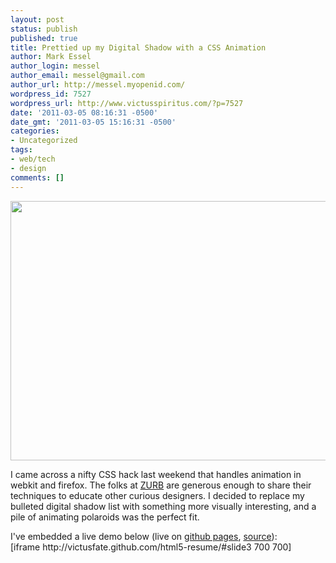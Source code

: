 ```yaml
---
layout: post
status: publish
published: true
title: Prettied up my Digital Shadow with a CSS Animation
author: Mark Essel
author_login: messel
author_email: messel@gmail.com
author_url: http://messel.myopenid.com/
wordpress_id: 7527
wordpress_url: http://www.victusspiritus.com/?p=7527
date: '2011-03-05 08:16:31 -0500'
date_gmt: '2011-03-05 15:16:31 -0500'
categories:
- Uncategorized
tags:
- web/tech
- design
comments: []
---
```

<p style="text-align: center;"><a href="http://victusfate.github.com/html5-resume/#slide3"><img class="aligncenter size-full wp-image-7528" title="my_digital_shadow_css_animation" src="{{ site.url }}/assets/2011/03/my_digital_shadow_css_animation.png" alt="" width="517" height="415" /></a></p>
<p>I came across a nifty CSS hack last weekend that handles animation in webkit and firefox. The folks at <a href="http://www.zurb.com/playground/css3-polaroids">ZURB</a> are generous enough to share their techniques to educate other curious designers. I decided to replace my bulleted digital shadow list with something more visually interesting, and a pile of animating polaroids was the perfect fit.</p>
<p>I've embedded a live demo below (live on <a href="http://victusfate.github.com/html5-resume/#slide3">github pages</a>, <a href="https://github.com/victusfate/html5-resume">source</a>):<br />
[iframe http://victusfate.github.com/html5-resume/#slide3 700 700]</p>

